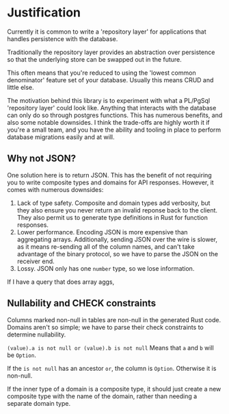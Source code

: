 # Justification

Currently it is common to write a 'repository layer' for applications that handles persistence with the database.

Traditionally the repository layer provides an abstraction over persistence so that the underlying store can be swapped
out in the future.

This often means that you're reduced to using the 'lowest common denominator' feature set of your database. Usually this
means CRUD and little else.

The motivation behind this library is to experiment with what a PL/PgSql 'repository layer' could look like. Anything
that interacts with the database can only do so through postgres functions. This has numerous benefits, and also some
notable downsides. I think the trade-offs are highly worth it if you're a small team, and you have the ability and
tooling in place to perform database migrations easily and at will.

## Why not JSON?

One solution here is to return JSON. This has the benefit of not requiring you to write composite types and domains for
API responses. However, it comes with numerous downsides:

1. Lack of type safety. Composite and domain types add verbosity, but they also ensure you never return an invalid
   reponse back to the client. They also permit us to generate type definitions in Rust for function responses.
2. Lower performance. Encoding JSON is more expensive than aggregating arrays. Additionally, sending JSON over the wire
   is slower, as it means re-sending all of the column names, and can't take advantage of the binary protocol, so we
   have to parse the JSON on the receiver end.
3. Lossy. JSON only has one `number` type, so we lose information.

If I have a query that does array aggs,

## Nullability and CHECK constraints

Columns marked non-null in tables are non-null in the generated Rust code.
Domains aren't so simple; we have to parse their check constraints to determine nullability.

`(value).a is not null or (value).b is not null`
Means that `a` and `b` will be `Option`.

If the `is not null` has an ancestor `or`, the column is `Option`. Otherwise it is non-null.

If the inner type of a domain is a composite type, it should just create a new composite type with the name of the
domain, rather than needing a separate domain type.